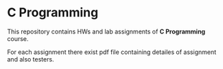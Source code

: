 # C Programming


This repository contains HWs and lab assignments of **C Programming** course.

For each assignment there exist pdf file containing detailes of assignment and also testers.
